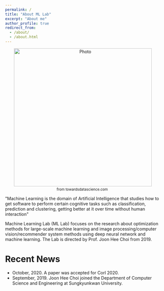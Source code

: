 ```yaml
---
permalink: /
title: "About ML Lab"
excerpt: "About me"
author_profile: true
redirect_from: 
  - /about/
  - /about.html
---
```


<p align="center">
  <img src="https://miro.medium.com/max/848/1*M9le42saJxWlOYyYvhKtPA.jpeg" alt="Photo" style="width: 450px;"/> <br>
  <small>from towardsdatascience.com</small>
</p>

"Machine Learning is the domain of Artificial Intelligence that studies how to get software to perform certain cognitive tasks such as classification, prediction and clustering, getting better at it over time without human interaction"

Machine Learning Lab (ML Lab) focuses on the research about optimization methods for large-scale machine learning and image processing/computer vision/recommender system methods using deep neural network and machine learning. The Lab is directed by Prof. Joon Hee Choi from 2019. 

# Recent News
* October, 2020. A paper was accepted for Corl 2020.
* September, 2019. Joon Hee Choi joined the Department of Computer Science and Engineering at Sungkyunkwan University.
